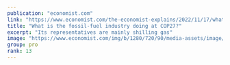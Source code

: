 ```yaml
---
publication: "economist.com"
link: "https://www.economist.com/the-economist-explains/2022/11/17/what-is-the-fossil-fuel-industry-doing-at-cop27"
title: "What is the fossil-fuel industry doing at COP27?"
excerpt: "Its representatives are mainly shilling gas"
image: "https://www.economist.com/img/b/1280/720/90/media-assets/image/20221119_BLP509.jpg"
group: pro
rank: 13
---
```

